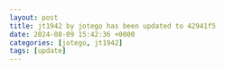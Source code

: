 ```yaml
---
layout: post
title: jt1942 by jotego has been updated to 42941f5
date: 2024-08-09 15:42:36 +0000
categories: [jotego, jt1942]
tags: [update]
---
```


